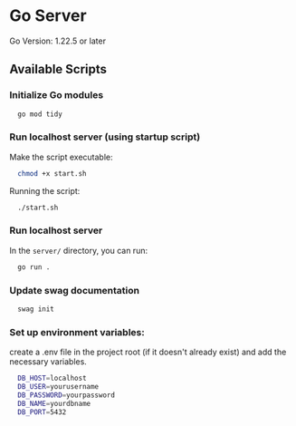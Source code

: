 # Go Server

Go Version: 1.22.5 or later

## Available Scripts

### Initialize Go modules

```bash
  go mod tidy
```

### Run localhost server (using startup script)
Make the script executable:
```bash
  chmod +x start.sh
```

Running the script:
```bash
  ./start.sh
```

### Run localhost server

In the `server/` directory, you can run:

```bash
  go run .
```

### Update swag documentation

```bash
  swag init
```

### Set up environment variables:

create a .env file in the project root (if it doesn't already exist) and add the necessary variables.

```bash
  DB_HOST=localhost
  DB_USER=yourusername
  DB_PASSWORD=yourpassword
  DB_NAME=yourdbname
  DB_PORT=5432
```
